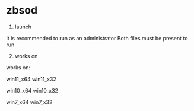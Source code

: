 # zbsod

1. launch

It is recommended to run as an administrator
Both files must be present to run

2. works on

works on:

win11_x64
win11_x32

win10_x64
win10_x32

win7_x64
win7_x32